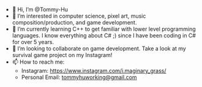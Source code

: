 - 👋 Hi, I’m @Tommy-Hu
- 👀 I’m interested in computer science, pixel art, music composition/production, and game development.
- 🌱 I’m currently learning C++ to get familiar with lower level programming languages. I know everything about C# ;) since I have been coding in C# for over 5 years.
- 💞️ I’m looking to collaborate on game development. Take a look at my survival game project on my Instagram!
- 📫 How to reach me:
  * Instagram: https://www.instagram.com/i.maginary_grass/
  * Personal Email: tommyhuworking@gmail.com

<!---
Tommy-Hu/Tommy-Hu is a ✨ special ✨ repository because its `README.md` (this file) appears on your GitHub profile.
You can click the Preview link to take a look at your changes.
--->
